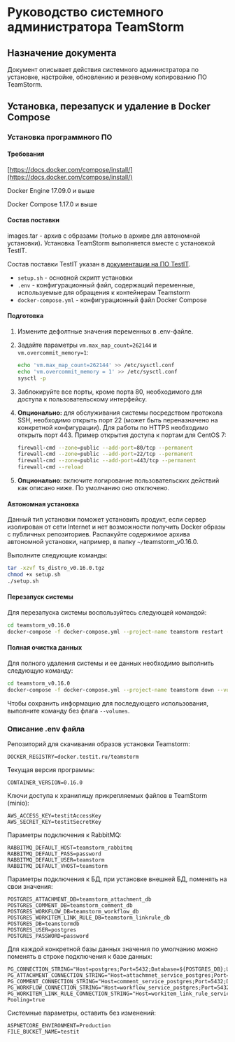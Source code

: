 # Руководство системного администратора TeamStorm

## Назначение документа

Документ описывает действия системного администратора по установке, настройке, обновлению и резевному копированию ПО TeamStorm.

## Установка, перезапуск и удаление в Docker Compose

### **Установка программного ПО**

#### **Требования**

​[https://docs.docker.com/compose/install/](https://docs.docker.com/compose/install/)​

Docker Engine 17.09.0 и выше

Docker Compose 1.17.0 и выше

#### **Состав поставки**

images.tar - архив с образами (только в архиве для автономной установки)**.** Установка TeamStorm выполняется вместе с  установкой TestIT.

Состав поставки TestIT указан в [документации на ПО TestIT](https://docs.testit.software/installation-guide/ustanovka-perezapusk-i-udalenie-v-docker-compose#sostav-postavki).&#x20;

* `setup.sh` - основной скрипт установки
* `.env` - конфигурационный файл, содержащий переменные, используемые для обращения к контейнерам Teamstorm
* `docker-compose.yml` - конфигурационный файл Docker Compose



#### **Подготовка**

1. Измените дефолтные значения переменных в .env-файле.
2.  Задайте параметры `vm.max_map_count=262144` и `vm.overcommit_memory=1`:

    ```bash
    echo 'vm.max_map_count=262144' >> /etc/sysctl.conf
    echo 'vm.overcommit_memory = 1' >> /etc/sysctl.conf
    sysctl -p
    ```
3. Заблокируйте все порты, кроме порта 80, необходимого для доступа к пользовательскому интерфейсу.
4.  **Опционально:** для обслуживания системы посредством протокола SSH, необходимо открыть порт 22 (может быть переназначено на конкретной конфигурации). Для работы по HTTPS необходимо открыть порт 443. Пример открытия доступа к портам для CentOS 7:

    ```bash
    firewall-cmd --zone=public --add-port=80/tcp --permanent
    firewall-cmd --zone=public --add-port=22/tcp --permanent
    firewall-cmd --zone=public --add-port=443/tcp --permanent
    firewall-cmd --reload
    ```
5. **Опционально**: включите логирование пользовательских действий как описано ниже. По умолчанию оно отключено.

#### **Автономная установка**

Данный тип установки поможет установить продукт, если сервер изолирован от сети Internet и нет возможности получить Docker образы с публичных репозиториев. Распакуйте содержимое архива автономной установки, например, в папку `~/`teamstorm\_v0.16.0.

Выполните следующие команды:

```bash
tar -xzvf ts_distro_v0.16.0.tgz
chmod +x setup.sh
./setup.sh
```

#### **Перезапуск системы**

Для перезапуска системы  воспользуйтесь следующей командой:

```bash
cd teamstorm_v0.16.0
docker-compose -f docker-compose.yml --project-name teamstorm restart --timeout 120

```

#### **Полная очистка данных**

Для полного удаления системы и ее данных необходимо выполнить следующую команду:

```bash
cd teamstorm_v0.16.0
docker-compose -f docker-compose.yml --project-name teamstorm down --volumes --timeout 120
```

Чтобы сохранить информацию для последующего использования, выполните команду без флага `--volumes`.

### Описание .env файла

Репозиторий для скачивания образов установки Teamstorm:

```
DOCKER_REGISTRY=docker.testit.ru/teamstorm
```

Текущая версия программы:

```
CONTAINER_VERSION=0.16.0
```


Ключи доступа к хранилищу прикрепляемых файлов в TeamStorm (minio):

```
AWS_ACCESS_KEY=testitAccessKey
AWS_SECRET_KEY=testitSecretKey
```


Параметры подключения к RabbitMQ:

```
RABBITMQ_DEFAULT_HOST=teamstorm_rabbitmq
RABBITMQ_DEFAULT_PASS=password
RABBITMQ_DEFAULT_USER=teamstorm
RABBITMQ_DEFAULT_VHOST=teamstorm
```

Параметры подключения к БД, при установке внешней БД, поменять на свои значения:

```
POSTGRES_ATTACHMENT_DB=teamstorm_attachment_db
POSTGRES_COMMENT_DB=teamstorm_comment_db
POSTGRES_WORKFLOW_DB=teamstorm_workflow_db
POSTGRES_WORKITEM_LINK_RULE_DB=teamstorm_linkrule_db
POSTGRES_DB=teamstormdb
POSTGRES_USER=postgres
POSTGRES_PASSWORD=password
```

Для каждой конкретной базы данных значения по умолчанию можно поменять в строке подключения к базе данных:

```
PG_CONNECTION_STRING="Host=postgres;Port=5432;Database=${POSTGRES_DB};Username=${POSTGRES_USER};Password=${POSTGRES_PASSWORD};Pooling=true"
PG_ATTACHMENT_CONNECTION_STRING="Host=attachmnet_service_postgres;Port=5432;Database=${POSTGRES_ATTACHMENT_DB};Username=${POSTGRES_USER};Password=${POSTGRES_PASSWORD};"
PG_COMMENT_CONNECTION_STRING="Host=comment_service_postgres;Port=5432;Database=${POSTGRES_COMMENT_DB};Username=${POSTGRES_USER};Password=${POSTGRES_PASSWORD};"
PG_WORKFLOW_CONNECTION_STRING="Host=workflow_service_postgres;Port=5432;Database=${POSTGRES_WORKFLOW_DB};Username=${POSTGRES_USER};Password=${POSTGRES_PASSWORD};"
PG_WORKITEM_LINK_RULE_CONNECTION_STRING="Host=workitem_link_rule_service_postgres;Port=5432;Database=${POSTGRES_WORKITEM_LINK_RULE_DB};Username=${POSTGRES_USER};Password=${POSTGRES_PASSWORD};"
Pooling=true
```

Системные параметры, оставить без изменений:

```
ASPNETCORE_ENVIRONMENT=Production
FILE_BUCKET_NAME=testit
```
